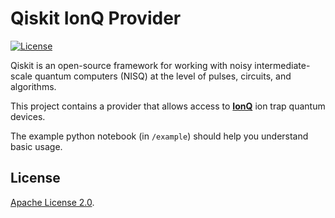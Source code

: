 # Qiskit IonQ Provider

[![License](https://img.shields.io/github/license/qiskit-community/qiskit-aqt-provider.svg?style=popout-square)](https://opensource.org/licenses/Apache-2.0)

Qiskit is an open-source framework for working with noisy intermediate-scale
quantum computers (NISQ) at the level of pulses, circuits, and algorithms.

This project contains a provider that allows access to **[IonQ]** ion trap quantum
devices.

The example python notebook (in `/example`) should help you understand basic usage. 

## License

[Apache License 2.0].

[IonQ]: https://ionq.com/
[Apache License 2.0]: https://github.com/qiskit-community/qiskit-ionq-provider/blob/master/LICENSE.txt
